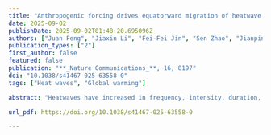 ```yaml
---
title: "Anthropogenic forcing drives equatorward migration of heatwave locations across continents"
date: 2025-09-02
publishDate: 2025-09-02T01:48:20.695096Z
authors: ["Juan Feng", "Jiaxin Li", "Fei-Fei Jin", "Sen Zhao", "Jianping Li"]
publication_types: ["2"]
first_author: false
featured: false
publication: "**_Nature Communications_**, 16, 8197"
doi: "10.1038/s41467-025-63558-0"
tags: ["Heat waves", "Global warming"]

abstract: "Heatwaves have increased in frequency, intensity, duration, and spatial extent, posing a serious threat to socioeconomic development, natural ecosystems and human health worldwide. Assessments of trends in heatwave locations (HWL) have been hindered by the distinct regional characteristics of heatwaves across continents. Here we identify a consistent striking equatorward migration in the average latitudinal location of heatwaves occurrence over the period 1979−2023 based on various datasets. The trends of HWL in each hemisphere illustrate equatorward migration at a rate of approximately one degree of latitude per decade, which falls well into the extent of the estimated rate in the observed intertropical convergence zone contraction and the contrast in soil moisture between tropics and subtropics. Our analyses suggest that anthropogenic contribution plays a dominant role in the equatorward trends. The equatorward migration, which has already occurred and is projected to continue in future scenarios, highlights that the risk of damages and disasters caused by heatwaves may increase at lower latitudes."

url_pdf: https://doi.org/10.1038/s41467-025-63558-0

---
```


